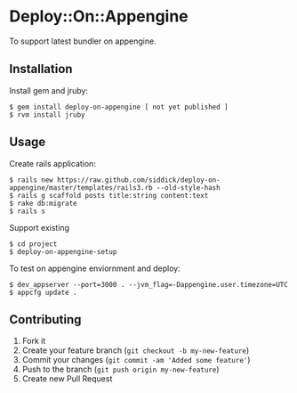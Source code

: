 # Deploy::On::Appengine

To support latest bundler on appengine.

## Installation

Install gem and jruby:

    $ gem install deploy-on-appengine [ not yet published ]
    $ rvm install jruby

## Usage

Create rails application:

    $ rails new https://raw.github.com/siddick/deploy-on-appengine/master/templates/rails3.rb --old-style-hash
    $ rails g scaffold posts title:string content:text
    $ rake db:migrate
    $ rails s

Support existing

    $ cd project
    $ deploy-on-appengine-setup

To test on appengine enviornment and deploy:

    $ dev_appserver --port=3000 . --jvm_flag=-Dappengine.user.timezone=UTC
    $ appcfg update .

## Contributing

1. Fork it
2. Create your feature branch (`git checkout -b my-new-feature`)
3. Commit your changes (`git commit -am 'Added some feature'`)
4. Push to the branch (`git push origin my-new-feature`)
5. Create new Pull Request
